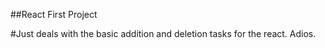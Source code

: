##React First Project

#Just deals with the basic addition and deletion tasks for the react.
Adios.
